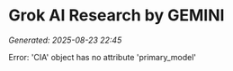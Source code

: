 # Grok AI Research by GEMINI
*Generated: 2025-08-23 22:45*

Error: 'CIA' object has no attribute 'primary_model'
